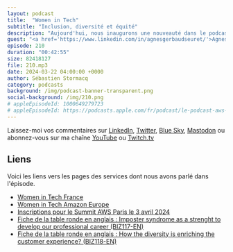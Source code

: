 ```yaml
---
layout: podcast
title:  "Women in Tech"
subtitle: "Inclusion, diversité et équité"
description: "Aujourd'hui, nous inaugurons une nouveauté dans le podcast 🎙 AWS ☁️ en 🇫🇷. Après 5 ans d'existence, une fois par mois, nous parlerons d'inclusion, de diversité et d'équité. Ce sera le dernier mercredi de chaque mois, en plus des épisodes tech du vendredi qui eux ne changent pas (sauf aujourd'hui 😇). Nous discuterons avec une femme qui travaille dans la tech et mettrons en avant son parcours, ses défis et son expérience, dans l'espoir d'en inspirer de nombreuses autres."
guest: "<a href='https://www.linkedin.com/in/agnesgerbaudseuret/'>Agnes Seuret</a>, AWS France Specialist Leader"
episode: 210
duration: "00:42:55" 
size: 82418127
file: 210.mp3
date: 2024-03-22 04:00:00 +0000
author: Sébastien Stormacq
category: podcasts
background: /img/podcast-banner-transparent.png
social-background: /img/210.png
# appleEpisodeId: 1000649279723
# appleEpisodeId: https://podcasts.apple.com/fr/podcast/le-podcast-aws-en-français/id1452118442
---
```


Laissez-moi vos commentaires sur [LinkedIn](https://www.linkedin.com/in/sebastienstormacq/), [Twitter](https://twitter.com/sebsto), [Blue Sky](https://bsky.app/profile/sebsto.bsky.social), [Mastodon](https://awscommunity.social/@sebsto) ou abonnez-vous sur ma chaîne [YouTube](https://www.youtube.com/sebsto) ou [Twitch.tv](https://www.twitch.tv/sebAWS)

## Liens

Voici les liens vers les pages des services dont nous avons parlé dans l'épisode.

- [Women in Tech France](https://women-in-tech.org/fr/)
- [Women in Tech Amazon Europe](https://www.aboutamazon.eu/news/tag/women-in-tech)
- [Inscriptions pour le Summit AWS Paris le 3 avril 2024](https://pages.awscloud.com/summit-paris-2024-registration.html)
- [Fiche de la table ronde en anglais : Imposter syndrome as a strenght to develop our professional career (BIZ117-EN)](https://aws.amazon.com/fr/events/summits/emea/paris/agenda/?emea-event-agenda-card.sort-by=item.additionalFields.title&emea-event-agenda-card.sort-order=asc&awsf.emea-event-agenda-level=*all&awsf.emea-event-agenda-role=*all&awsf.emea-event-agenda-category=*all&awsf.emea-event-agenda-aws-industry=*all&emea-event-agenda-card.q=BIZ117-EN&emea-event-agenda-card.q_operator=AND#session)
- [Fiche de la table ronde en anglais : How the diversity is enriching the customer experience? (BIZ118-EN)](https://aws.amazon.com/fr/events/summits/emea/paris/agenda/?emea-event-agenda-card.sort-by=item.additionalFields.title&emea-event-agenda-card.sort-order=asc&awsf.emea-event-agenda-level=*all&awsf.emea-event-agenda-role=*all&awsf.emea-event-agenda-category=*all&awsf.emea-event-agenda-aws-industry=*all&emea-event-agenda-card.q=BIZ118-EN&emea-event-agenda-card.q_operator=AND#session)